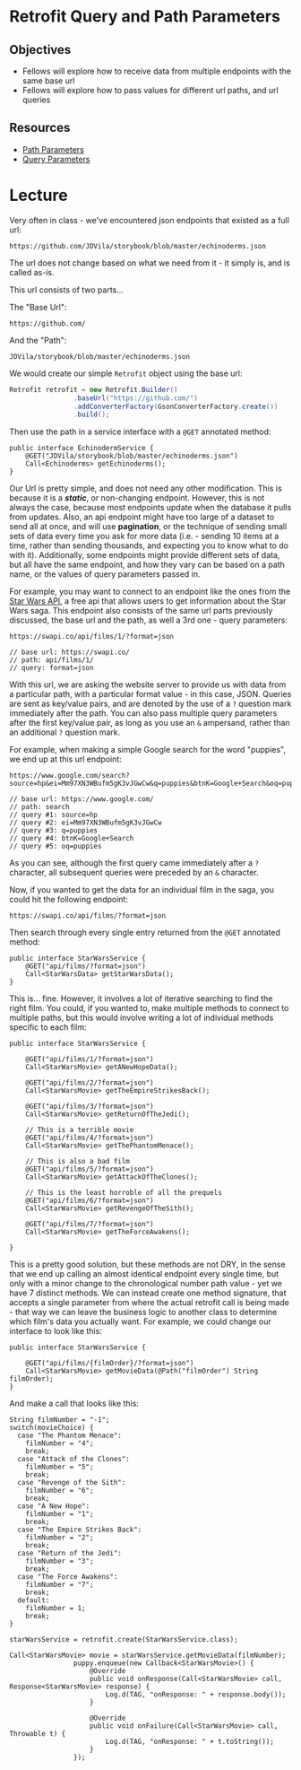 # Retrofit Query and Path Parameters

## Objectives
* Fellows will explore how to receive data from multiple endpoints with the same base url
* Fellows will explore how to pass values for different url paths, and url queries

## Resources
* [Path Parameters](https://futurestud.io/tutorials/retrofit-optional-path-parameters)
* [Query Parameters](https://futurestud.io/tutorials/retrofit-optional-query-parameters)

# Lecture

Very often in class - we've encountered json endpoints that existed as a full url:

```
https://github.com/JDVila/storybook/blob/master/echinoderms.json
```

The url does not change based on what we need from it - it simply is, and is called as-is.

This url consists of two parts...

The "Base Url":

```
https://github.com/
```

And the "Path":

```
JDVila/storybook/blob/master/echinoderms.json
```

We would create our simple `Retrofit` object using the base url:

``` java
Retrofit retrofit = new Retrofit.Builder()
                .baseUrl("https://github.com/")
                .addConverterFactory(GsonConverterFactory.create())
                .build();
```

Then use the path in a service interface with a `@GET` annotated method:

```
public interface EchinodermService {
    @GET("JDVila/storybook/blob/master/echinoderms.json")
    Call<Echinoderms> getEchinoderms();
}
```

Our Url is pretty simple, and does not need any other modification. This is because it is a ***static***, or non-changing endpoint. However, this is not always the case, because most endpoints update when the database it pulls from updates. Also, an api endpoint might have too large of a dataset to send all at once, and will use **pagination**, or the technique of sending small sets of data every time you ask for more data (i.e. - sending 10 items at a time, rather than sending thousands, and expecting you to know what to do with it). Additionally, some endpoints might provide different sets of data, but all have the same endpoint, and how they vary can be based on a path name, or the values of query parameters passed in.

For example, you may want to connect to an endpoint like the ones from the [Star Wars API](https://www.swapi.co/), a free api that allows users to get information about the Star Wars saga. This endpoint also consists of the same url parts previously discussed, the base url and the path, as well a 3rd one - query parameters:

```
https://swapi.co/api/films/1/?format=json

// base url: https://swapi.co/
// path: api/films/1/
// query: format=json
```

With this url, we are asking the website server to provide us with data from a particular path, with a particular format value - in this case, JSON. Queries are sent as key/value pairs, and are denoted by the use of a `?` question mark immediately after the path. You can also pass multiple query parameters after the first key/value pair, as long as you use an `&` ampersand, rather than an additional `?` question mark.

For example, when making a simple Google search for the word "puppies", we end up at this url endpoint:

```
https://www.google.com/search?source=hp&ei=Mm97XN3WBufm5gK3vJGwCw&q=puppies&btnK=Google+Search&oq=puppies

// base url: https://www.google.com/
// path: search
// query #1: source=hp
// query #2: ei=Mm97XN3WBufm5gK3vJGwCw
// query #3: q=puppies
// query #4: btnK=Google+Search
// query #5: oq=puppies
```

As you can see, although the first query came immediately after a `?` character, all subsequent queries were preceded by an `&` character.

Now, if you wanted to get the data for an individual film in the saga, you could hit the following endpoint:

```
https://swapi.co/api/films/?format=json
```

Then search through every single entry returned from the `@GET` annotated method:

```
public interface StarWarsService {
    @GET("api/films/?format=json")
    Call<StarWarsData> getStarWarsData();
}
```

This is... fine. However, it involves a lot of iterative searching to find the right film. You could, if you wanted to, make multiple methods to connect to multiple paths, but this would involve writing a lot of individual methods specific to each film:

```
public interface StarWarsService {

    @GET("api/films/1/?format=json")
    Call<StarWarsMovie> getANewHopeData();
    
    @GET("api/films/2/?format=json")
    Call<StarWarsMovie> getTheEmpireStrikesBack();
    
    @GET("api/films/3/?format=json")
    Call<StarWarsMovie> getReturnOfTheJedi();
    
    // This is a terrible movie
    @GET("api/films/4/?format=json")
    Call<StarWarsMovie> getThePhantomMenace();
    
    // This is also a bad film
    @GET("api/films/5/?format=json")
    Call<StarWarsMovie> getAttackOfTheClones();
    
    // This is the least horroble of all the prequels
    @GET("api/films/6/?format=json")
    Call<StarWarsMovie> getRevengeOfTheSith();
    
    @GET("api/films/7/?format=json")
    Call<StarWarsMovie> getTheForceAwakens();
    
}
```

This is a pretty good solution, but these methods are not DRY, in the sense that we end up calling an almost identical endpoint every single time, but only with a minor change to the chronological number path value - yet we have 7 distinct methods. We can instead create one method signature, that accepts a single parameter from where the actual retrofit call is being made - that way we can leave the business logic to another class to determine which film's data you actually want. For example, we could change our interface to look like this:

```
public interface StarWarsService {

    @GET("api/films/{filmOrder}/?format=json")
    Call<StarWarsMovie> getMovieData(@Path("filmOrder") String filmOrder);
}
```

And make a call that looks like this:

```
String filmNumber = "-1";
switch(movieChoice) {
  case "The Phantom Menace":
    filmNumber = "4";
    break;
  case "Attack of the Clones":
    filmNumber = "5";
    break;
  case "Revenge of the Sith":
    filmNumber = "6";
    break;
  case "A New Hope":
    filmNumber = "1";
    break;
  case "The Empire Strikes Back":
    filmNumber = "2";
    break;
  case "Return of the Jedi":
    filmNumber = "3";
    break;
  case "The Force Awakens":
    filmNumber = "7";
    break;
  default:
    filmNumber = 1;
    break;
}

starWarsService = retrofit.create(StarWarsService.class);

Call<StarWarsMovie> movie = starWarsService.getMovieData(filmNumber);
                puppy.enqueue(new Callback<StarWarsMovie>() {
                    @Override
                    public void onResponse(Call<StarWarsMovie> call, Response<StarWarsMovie> response) {
                        Log.d(TAG, "onResponse: " + response.body());
                    }

                    @Override
                    public void onFailure(Call<StarWarsMovie> call, Throwable t) {
                        Log.d(TAG, "onResponse: " + t.toString());
                    }
                });
```

